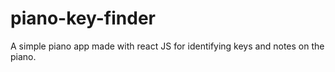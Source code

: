 # piano-key-finder
A simple piano app made with react JS for identifying keys and notes on the piano.
